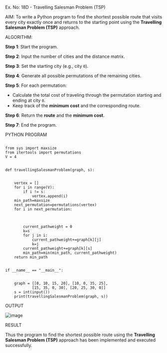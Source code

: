Ex. No: 18D - Travelling Salesman Problem (TSP)

AIM:
To write a Python program to find the shortest possible route that visits every city exactly once and returns to the starting point using the **Travelling Salesman Problem (TSP)** approach.

ALGORITHM:

**Step 1**: Start the program.

**Step 2**: Input the number of cities and the distance matrix.

**Step 3**: Set the starting city (e.g., city `0`).

**Step 4**: Generate all possible permutations of the remaining cities.

**Step 5**: For each permutation:
- Calculate the total cost of traveling through the permutation starting and ending at city `0`.
- Keep track of the **minimum cost** and the corresponding route.

**Step 6**: Return the **route** and the **minimum cost**.

**Step 7**: End the program.

PYTHON PROGRAM
```

from sys import maxsize
from itertools import permutations
V = 4


def travellingSalesmanProblem(graph, s):


	vertex = []
	for i in range(V):
		if i != s:
			vertex.append(i)
	min_path=maxsize
	next_permutation=permutations(vertex)
	for i in next_permutation:
	    

	
		current_pathweight = 0
		k=s
		for j in i:
		    current_pathweight+=graph[k][j]
		    k=j
		current_pathweight+=graph[k][s]
		min_path=min(min_path, current_pathweight)
	return min_path

		
if __name__ == "__main__":


	graph = [[0, 10, 15, 20], [10, 0, 35, 25],
			[15, 35, 0, 30], [20, 25, 30, 0]]
	s = int(input())
	print(travellingSalesmanProblem(graph, s))

```
OUTPUT

![image](https://github.com/user-attachments/assets/7eab72d7-04ec-4eec-93a3-406ce7c127e0)

RESULT

Thus the program to find the shortest possible route using the **Travelling Salesman Problem (TSP)** approach has been implemented and executed successfully.

